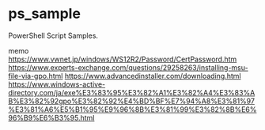 # ps_sample

PowerShell Script Samples.

memo
https://www.vwnet.jp/windows/WS12R2/Password/CertPassword.htm
https://www.experts-exchange.com/questions/29258263/installing-msu-file-via-gpo.html
https://www.advancedinstaller.com/downloading.html
https://www.windows-active-directory.com/ja/exe%E3%83%95%E3%82%A1%E3%82%A4%E3%83%AB%E3%82%92gpo%E3%82%92%E4%BD%BF%E7%94%A8%E3%81%97%E3%81%A6%E5%B1%95%E9%96%8B%E3%81%99%E3%82%8B%E6%96%B9%E6%B3%95.html
